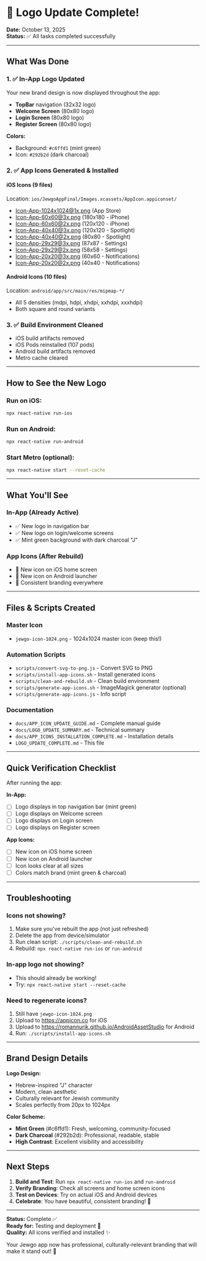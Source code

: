 # 🎉 Logo Update Complete!

**Date:** October 13, 2025  
**Status:** ✅ All tasks completed successfully

---

## What Was Done

### 1. ✅ In-App Logo Updated
Your new brand design is now displayed throughout the app:
- **TopBar** navigation (32x32 logo)
- **Welcome Screen** (80x80 logo)
- **Login Screen** (80x80 logo)  
- **Register Screen** (80x80 logo)

**Colors:**
- Background: `#c6ffd1` (mint green)
- Icon: `#292b2d` (dark charcoal)

### 2. ✅ App Icons Generated & Installed

#### iOS Icons (9 files)
Location: `ios/JewgoAppFinal/Images.xcassets/AppIcon.appiconset/`
- Icon-App-1024x1024@1x.png (App Store)
- Icon-App-60x60@3x.png (180x180 - iPhone)
- Icon-App-60x60@2x.png (120x120 - iPhone)
- Icon-App-40x40@3x.png (120x120 - Spotlight)
- Icon-App-40x40@2x.png (80x80 - Spotlight)
- Icon-App-29x29@3x.png (87x87 - Settings)
- Icon-App-29x29@2x.png (58x58 - Settings)
- Icon-App-20x20@3x.png (60x60 - Notifications)
- Icon-App-20x20@2x.png (40x40 - Notifications)

#### Android Icons (10 files)
Location: `android/app/src/main/res/mipmap-*/`
- All 5 densities (mdpi, hdpi, xhdpi, xxhdpi, xxxhdpi)
- Both square and round variants

### 3. ✅ Build Environment Cleaned
- iOS build artifacts removed
- iOS Pods reinstalled (107 pods)
- Android build artifacts removed
- Metro cache cleared

---

## How to See the New Logo

### Run on iOS:
```bash
npx react-native run-ios
```

### Run on Android:
```bash
npx react-native run-android
```

### Start Metro (optional):
```bash
npx react-native start --reset-cache
```

---

## What You'll See

### In-App (Already Active)
- ✅ New logo in navigation bar
- ✅ New logo on login/welcome screens
- ✅ Mint green background with dark charcoal "J"

### App Icons (After Rebuild)
- 🔄 New icon on iOS home screen
- 🔄 New icon on Android launcher
- 🔄 Consistent branding everywhere

---

## Files & Scripts Created

### Master Icon
- `jewgo-icon-1024.png` - 1024x1024 master icon (keep this!)

### Automation Scripts
- `scripts/convert-svg-to-png.js` - Convert SVG to PNG
- `scripts/install-app-icons.sh` - Install generated icons
- `scripts/clean-and-rebuild.sh` - Clean build environment
- `scripts/generate-app-icons.sh` - ImageMagick generator (optional)
- `scripts/generate-app-icons.js` - Info script

### Documentation
- `docs/APP_ICON_UPDATE_GUIDE.md` - Complete manual guide
- `docs/LOGO_UPDATE_SUMMARY.md` - Technical summary
- `docs/APP_ICONS_INSTALLATION_COMPLETE.md` - Installation details
- `LOGO_UPDATE_COMPLETE.md` - This file

---

## Quick Verification Checklist

After running the app:

**In-App:**
- [ ] Logo displays in top navigation bar (mint green)
- [ ] Logo displays on Welcome screen
- [ ] Logo displays on Login screen
- [ ] Logo displays on Register screen

**App Icons:**
- [ ] New icon on iOS home screen
- [ ] New icon on Android launcher
- [ ] Icon looks clear at all sizes
- [ ] Colors match brand (mint green & charcoal)

---

## Troubleshooting

### Icons not showing?
1. Make sure you've rebuilt the app (not just refreshed)
2. Delete the app from device/simulator
3. Run clean script: `./scripts/clean-and-rebuild.sh`
4. Rebuild: `npx react-native run-ios` or `run-android`

### In-app logo not showing?
- This should already be working!
- Try: `npx react-native start --reset-cache`

### Need to regenerate icons?
1. Still have `jewgo-icon-1024.png`
2. Upload to https://appicon.co for iOS
3. Upload to https://romannurik.github.io/AndroidAssetStudio for Android
4. Run: `./scripts/install-app-icons.sh`

---

## Brand Design Details

**Logo Design:**
- Hebrew-inspired "J" character
- Modern, clean aesthetic
- Culturally relevant for Jewish community
- Scales perfectly from 20px to 1024px

**Color Scheme:**
- **Mint Green** (#c6ffd1): Fresh, welcoming, community-focused
- **Dark Charcoal** (#292b2d): Professional, readable, stable
- **High Contrast**: Excellent visibility and accessibility

---

## Next Steps

1. **Build and Test**: Run `npx react-native run-ios` and `run-android`
2. **Verify Branding**: Check all screens and home screen icons
3. **Test on Devices**: Try on actual iOS and Android devices
4. **Celebrate**: You have beautiful, consistent branding! 🎉

---

**Status:** Complete ✅  
**Ready for:** Testing and deployment 🚀  
**Quality:** All icons verified and installed ✨

Your Jewgo app now has professional, culturally-relevant branding that will make it stand out! 🕍

